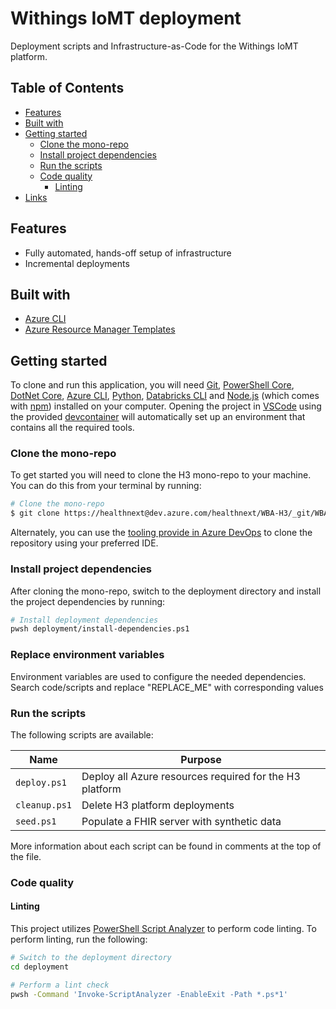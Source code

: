 # Withings IoMT deployment

Deployment scripts and Infrastructure-as-Code for the Withings IoMT platform.

## Table of Contents

- [Features](#features)
- [Built with](#built-with)
- [Getting started](#getting-started)
  - [Clone the mono-repo](#clone-the-mono-repo)
  - [Install project dependencies](#install-project-dependencies)
  - [Run the scripts](#run-the-scripts)
  - [Code quality](#code-quality)
    - [Linting](#linting)
- [Links](#links)

## Features

- Fully automated, hands-off setup of infrastructure
- Incremental deployments

## Built with

- [Azure CLI](https://docs.microsoft.com/en-us/cli/azure/what-is-azure-cli)
- [Azure Resource Manager Templates](https://docs.microsoft.com/en-us/azure/azure-resource-manager/templates/overview)

## Getting started

To clone and run this application, you will need [Git](https://git-scm.com/), [PowerShell Core](https://docs.microsoft.com/en-us/powershell/scripting/install/installing-powershell), [DotNet Core](https://docs.microsoft.com/en-us/dotnet/core/install/), [Azure CLI](https://docs.microsoft.com/en-us/cli/azure/install-azure-cli), [Python](https://www.python.org/downloads/), [Databricks CLI](https://docs.microsoft.com/en-us/azure/databricks/dev-tools/cli/) and [Node.js](https://nodejs.org/) (which comes with [npm](https://www.npmjs.com/)) installed on your computer. Opening the project in [VSCode](https://code.visualstudio.com/) using the provided [devcontainer](https://code.visualstudio.com/docs/remote/containers) will automatically set up an environment that contains all the required tools.

### Clone the mono-repo

To get started you will need to clone the H3 mono-repo to your machine. You can do this from your terminal by running:

```sh
# Clone the mono-repo
$ git clone https://healthnext@dev.azure.com/healthnext/WBA-H3/_git/WBA-H3
```

Alternately, you can use the [tooling provide in Azure DevOps](https://docs.microsoft.com/en-us/azure/devops/repos/git/clone?view=azure-devops&tabs=visual-studio) to clone the repository using your preferred IDE.

### Install project dependencies

After cloning the mono-repo, switch to the deployment directory and install the project dependencies by running:

```sh
# Install deployment dependencies
pwsh deployment/install-dependencies.ps1
```

### Replace environment variables

Environment variables are used to configure the needed dependencies. Search code/scripts and replace "REPLACE_ME" with corresponding values

### Run the scripts

The following scripts are available:

| Name | Purpose |
|------|---------|
| `deploy.ps1` | Deploy all Azure resources required for the H3 platform |
| `cleanup.ps1` | Delete H3 platform deployments |
| `seed.ps1` | Populate a FHIR server with synthetic data |

More information about each script can be found in comments at the top of the file.

### Code quality

#### Linting

This project utilizes [PowerShell Script Analyzer](https://github.com/PowerShell/PSScriptAnalyzer) to perform code linting. To perform linting, run the following:

```sh
# Switch to the deployment directory
cd deployment

# Perform a lint check
pwsh -Command 'Invoke-ScriptAnalyzer -EnableExit -Path *.ps*1'
```

